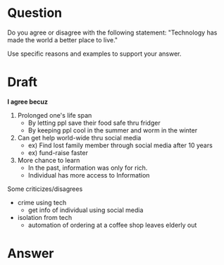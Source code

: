 # Question
Do you agree or disagree with the following statement: 
"Technology has made the world a better place to live."

Use specific reasons and examples to support your answer.

# Draft
**I agree becuz**

1. Prolonged one's life span
    - By letting ppl save their food safe thru fridger 
    - By keeping ppl cool in the summer and worm in the winter
2. Can get help world-wide thru social media
   - ex) Find lost family member through social media after 10 years
   - ex) fund-raise faster
3. More chance to learn
   - In the past, information was only for rich.
   - Individual has more access to Information

Some criticizes/disagrees
- crime using tech
  - get info of individual using social media
- isolation from tech
  - automation of ordering at a coffee shop leaves elderly out

# Answer

